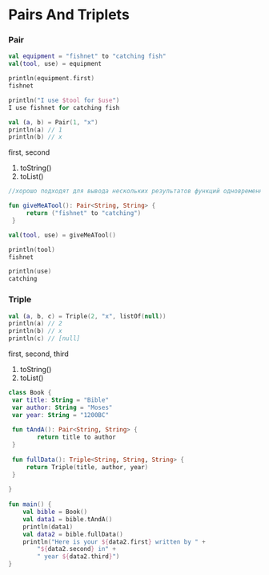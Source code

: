 # Pairs And Triplets


### Pair
```kotlin
val equipment = "fishnet" to "catching fish"
val(tool, use) = equipment

println(equipment.first)
fishnet

println("I use $tool for $use")
I use fishnet for catching fish
```

```kotlin
val (a, b) = Pair(1, "x")
println(a) // 1
println(b) // x
```

first, second

1. toString()
2. toList()

```kotlin
//хорошо подходят для вывода нескольких результатов функций одновременно

fun giveMeATool(): Pair<String, String> {
     return ("fishnet" to "catching")
 }

val(tool, use) = giveMeATool()

println(tool)
fishnet

println(use)
catching
```

### Triple
```kotlin
val (a, b, c) = Triple(2, "x", listOf(null))
println(a) // 2
println(b) // x
println(c) // [null]
```

first, second, third

1. toString()
2. toList()

```kotlin
class Book {  
 var title: String = "Bible"  
 var author: String = "Moses"  
 var year: String = "1200BC"  
  
 fun tAndA(): Pair<String, String> {  
        return title to author  
 }  
  
 fun fullData(): Triple<String, String, String> {  
     return Triple(title, author, year)  
 }  
  
}  
  
fun main() {  
    val bible = Book()  
    val data1 = bible.tAndA()  
    println(data1)  
    val data2 = bible.fullData()  
    println("Here is your ${data2.first} written by " +  
        "${data2.second} in" +  
        " year ${data2.third}") 
}
```
